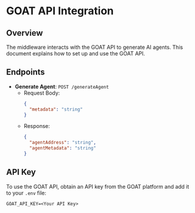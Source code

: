 # GOAT API Integration

## Overview
The middleware interacts with the GOAT API to generate AI agents. This document explains how to set up and use the GOAT API.

## Endpoints
- **Generate Agent**: `POST /generateAgent`
  - Request Body:
    ```json
    {
      "metadata": "string"
    }
    ```
  - Response:
    ```json
    {
      "agentAddress": "string",
      "agentMetadata": "string"
    }
    ```

## API Key
To use the GOAT API, obtain an API key from the GOAT platform and add it to your `.env` file:

```plaintext
GOAT_API_KEY=<Your API Key>
